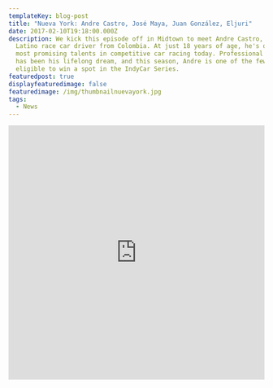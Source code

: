 ```yaml
---
templateKey: blog-post
title: "Nueva York: Andre Castro, José Maya, Juan González, Eljuri"
date: 2017-02-10T19:18:00.000Z
description: We kick this episode off in Midtown to meet Andre Castro, a young
  Latino race car driver from Colombia. At just 18 years of age, he's one of the
  most promising talents in competitive car racing today. Professional racing
  has been his lifelong dream, and this season, Andre is one of the few Latinos
  eligible to win a spot in the IndyCar Series.
featuredpost: true
displayfeaturedimage: false
featuredimage: /img/thumbnailnuevayork.jpg
tags:
  - News
---
```

<iframe style="width: 100%;" height=500 src="https://www.youtube.com/embed/KUBoKGxSd5A" frameborder="0" allow="accelerometer; autoplay; encrypted-media; gyroscope; picture-in-picture" allowfullscreen></iframe>